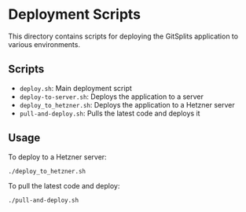# Deployment Scripts

This directory contains scripts for deploying the GitSplits application to various environments.

## Scripts

- `deploy.sh`: Main deployment script
- `deploy-to-server.sh`: Deploys the application to a server
- `deploy_to_hetzner.sh`: Deploys the application to a Hetzner server
- `pull-and-deploy.sh`: Pulls the latest code and deploys it

## Usage

To deploy to a Hetzner server:

```bash
./deploy_to_hetzner.sh
```

To pull the latest code and deploy:

```bash
./pull-and-deploy.sh
```
